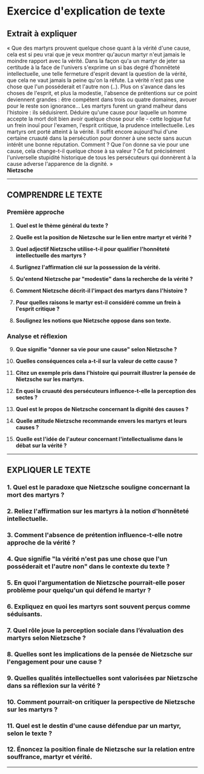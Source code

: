 # Exercice d'explication de texte

## Extrait à expliquer
« Que des martyrs prouvent quelque chose quant à la vérité d'une cause, cela est si peu vrai que je veux montrer qu'aucun martyr n'eut jamais le moindre rapport avec la vérité. Dans la façon qu'a un martyr de jeter sa certitude à la face de l'univers s'exprime un si bas degré d'honnêteté intellectuelle, une telle fermeture d'esprit devant la question de la vérité, que cela ne vaut jamais la peine qu'on la réfute. La vérité n'est pas une chose que l'un posséderait et l'autre non (..). Plus on s'avance dans les choses de l'esprit, et plus la modestie, l'absence de prétentions sur ce point deviennent grandes : être compétent dans trois ou quatre domaines, avouer pour le reste son ignorance… Les martyrs furent un grand malheur dans l'histoire : ils séduisirent. Déduire qu'une cause pour laquelle un homme accepte la mort doit bien avoir quelque chose pour elle - cette logique fut un frein inouï pour l'examen, l'esprit critique, la prudence intellectuelle. Les martyrs ont porté atteint à la vérité. Il suffit encore aujourd'hui d'une certaine cruauté dans la persécution pour donner à une secte sans aucun intérêt une bonne réputation. Comment ? Que l'on donne sa vie pour une cause, cela change-t-il quelque chose à sa valeur ? Ce fut précisément l'universelle stupidité historique de tous les persécuteurs qui donnèrent à la cause adverse l'apparence de la dignité. »  
**Nietzsche**

---

## COMPRENDRE LE TEXTE

### Première approche

1. **Quel est le thème général du texte ?**  
   
2. **Quelle est la position de Nietzsche sur le lien entre martyr et vérité ?**  
   
3. **Quel adjectif Nietzsche utilise-t-il pour qualifier l'honnêteté intellectuelle des martyrs ?**  

4. **Surlignez l'affirmation clé sur la possession de la vérité.**  

5. **Qu'entend Nietzsche par "modestie" dans la recherche de la vérité ?**  

6. **Comment Nietzsche décrit-il l'impact des martyrs dans l'histoire ?**  

7. **Pour quelles raisons le martyr est-il considéré comme un frein à l'esprit critique ?**  

8. **Soulignez les notions que Nietzsche oppose dans son texte.**  

### Analyse et réflexion

9. **Que signifie "donner sa vie pour une cause" selon Nietzsche ?**  

10. **Quelles conséquences cela a-t-il sur la valeur de cette cause ?**  

11. **Citez un exemple pris dans l'histoire qui pourrait illustrer la pensée de Nietzsche sur les martyrs.**  

12. **En quoi la cruauté des persécuteurs influence-t-elle la perception des sectes ?**  

13. **Quel est le propos de Nietzsche concernant la dignité des causes ?**  

14. **Quelle attitude Nietzsche recommande envers les martyrs et leurs causes ?**  

15. **Quelle est l'idée de l'auteur concernant l'intellectualisme dans le débat sur la vérité ?**  

---

## EXPLIQUER LE TEXTE

### 1. Quel est le paradoxe que Nietzsche souligne concernant la mort des martyrs ?  

### 2. Reliez l'affirmation sur les martyrs à la notion d'honnêteté intellectuelle.  

### 3. Comment l'absence de prétention influence-t-elle notre approche de la vérité ?  

### 4. Que signifie "la vérité n'est pas une chose que l'un posséderait et l'autre non" dans le contexte du texte ?  

### 5. En quoi l'argumentation de Nietzsche pourrait-elle poser problème pour quelqu'un qui défend le martyr ?  

### 6. Expliquez en quoi les martyrs sont souvent perçus comme séduisants.  

### 7. Quel rôle joue la perception sociale dans l’évaluation des martyrs selon Nietzsche ?  

### 8. Quelles sont les implications de la pensée de Nietzsche sur l'engagement pour une cause ?  

### 9. Quelles qualités intellectuelles sont valorisées par Nietzsche dans sa réflexion sur la vérité ?  

### 10. Comment pourrait-on critiquer la perspective de Nietzsche sur les martyrs ?  

### 11. Quel est le destin d'une cause défendue par un martyr, selon le texte ?  

### 12. Énoncez la position finale de Nietzsche sur la relation entre souffrance, martyr et vérité.  

---